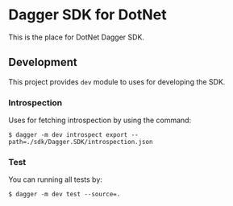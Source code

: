 # Dagger SDK for DotNet

This is the place for DotNet Dagger SDK.

## Development

This project provides `dev` module to uses for developing the SDK.

### Introspection

Uses for fetching introspection by using the command:

```
$ dagger -m dev introspect export --path=./sdk/Dagger.SDK/introspection.json
```

### Test

You can running all tests by:

```
$ dagger -m dev test --source=.
```
